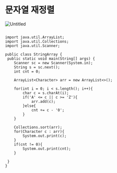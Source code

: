# 문자열 재정렬

![Untitled](%E1%84%86%E1%85%AE%E1%86%AB%E1%84%8C%E1%85%A1%E1%84%8B%E1%85%A7%E1%86%AF%20%E1%84%8C%E1%85%A2%E1%84%8C%E1%85%A5%E1%86%BC%E1%84%85%E1%85%A7%E1%86%AF%20e0c0e0d79ae840c187fd6a23f049b8da/Untitled.png)

```

import java.util.ArrayList;
import java.util.Collections;
import java.util.Scanner;

public class StringArray {
 public static void main(String[] args) {
	Scanner sc = new Scanner(System.in);
	String s = sc.next();
	int cnt = 0;

	ArrayList<Character> arr = new ArrayList<>();

	for(int i = 0; i < s.length(); i++){
	    char c = s.charAt(i);
	    if('A' <= c || c >= 'Z'){
	        arr.add(c);
	    }else{
	        cnt += c - '0';
	    }
	}

	Collections.sort(arr);
    for(Character c : arr){
        System.out.print(c);
    }
    if(cnt != 0){
        System.out.print(cnt);
    }

 }
}

```